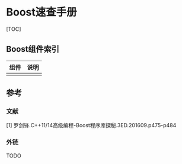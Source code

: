 # Boost速查手册

[TOC]



## Boost组件索引

| 组件 | 说明 |
| ---- | ---- |
|      |      |



## 参考

### 文献

[1] 罗剑锋.C++11/14高级编程-Boost程序库探秘.3ED.201609.p475-p484

### 外链

TODO
